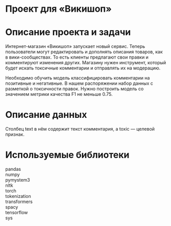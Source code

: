 # Проект для «Викишоп»

# Описание проекта и задачи 
Интернет-магазин «Викишоп» запускает новый сервис. Теперь пользователи могут редактировать и дополнять описания товаров, как в вики-сообществах. 
То есть клиенты предлагают свои правки и комментируют изменения других. Магазину нужен инструмент, который будет искать токсичные комментарии и отправлять их на модерацию.

Необходимо обучить модель классифицировать комментарии на позитивные и негативные. В нашем распоряжении набор данных с разметкой о токсичности правок.
Нужно построить модель со значением метрики качества F1 не меньше 0.75.

# Описание данных 
Столбец text в нём содержит текст комментария, а toxic — целевой признак. 

# Используемые библиотеки 
pandas  
numpy   
pymystem3  
nltk  
torch  
tokenization  
transformers  
spacy  
tensorflow  
sys
